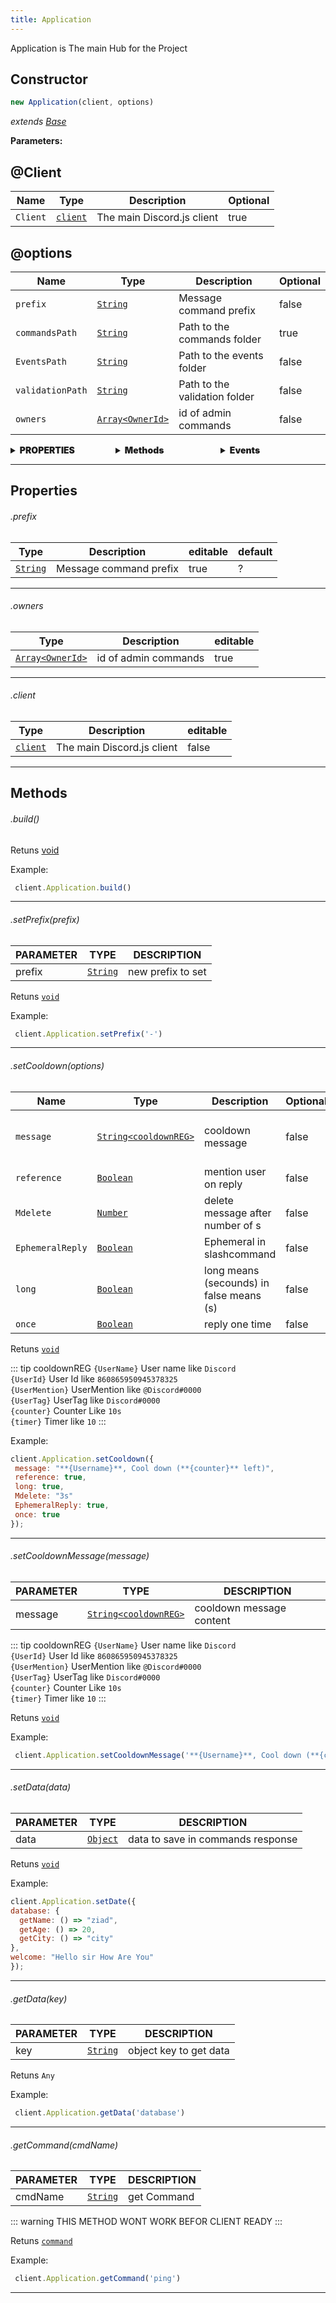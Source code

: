 ```yaml
---
title: Application
---
```


Application is The main Hub for the Project


## Constructor
```js
new Application(client, options)
```
_extends <a href="#">Base</a>_

**Parameters:**
## @Client
| Name           | Type                                                         | Description                    | Optional |
| -------------- | ------------------------------------------------------------ | ------------------------------ | -------- |
| `Client`       | [`client`](https://discord.js.org/#/docs/discord.js/main/class/Client) | The main Discord.js client     | true     |

## @options
| Name           | Type                                                         | Description                    | Optional |
| -------------- | ------------------------------------------------------------ | ------------------------------ | -------- |
| `prefix` | [`String`](https://developer.mozilla.org/en-US/docs/Web/JavaScript/Reference/Global_Objects/String) | Message command prefix | false     |
| `commandsPath` | [`String`](https://developer.mozilla.org/en-US/docs/Web/JavaScript/Reference/Global_Objects/String) | Path to the commands folder    | true     |
| `EventsPath`   | [`String`](https://developer.mozilla.org/en-US/docs/Web/JavaScript/Reference/Global_Objects/String) | Path to the events folder      | false    |
| `validationPath`|[`String`](https://developer.mozilla.org/en-US/docs/Web/JavaScript/Reference/Global_Objects/String) | Path to the validation folder  | false    |
| `owners`|        [`Array<OwnerId>`](https://developer.mozilla.org/en-US/docs/Web/JavaScript/Reference/Global_Objects/Array) | id of admin commands  | false    |


<div style="display: flex; font-weight: 900;" class="mb">
  <div style="flex: 1;">
    <details>
      <summary>PROPERTIES</summary>
      <a href="#prefix" class="block">prefix</a> 
      <a href="#owners" class="block">owners</a> 
      <a href="#client" class="block">client</a> 
      <span href="#" class="block">api</span>
      <span href="#" class="block">ws</span> 
      <span href="#" class="block">REST</span> 
    </details>
  </div>
  <div style="flex: 1;">
    <details>
      <summary>Methods</summary>
      <a href="#build" class="block">build</a> 
      <a href="#setPrefix" class="block">setPrefix</a> 
      <a href="#setCooldown" class="block">setCooldown</a> 
      <a href="#setCooldownMessage" class="block">setCooldownMessage</a> 
      <a href="#setData" class="block">setData</a> 
      <a href="#getData" class="block">getData</a> 
      <a href="#getCommand" class="block">getCommand</a> 
    </details>
  </div>
  <div style="flex: 1;">
    <details>
      <summary>Events</summary>
       <a href="https://discord.js.org/#/docs/discord.js/main/class/Client">Events</a>
    </details>
  </div>
</div>


<hr>

## **Properties**

 <h6 class="pp" id="prefix">.prefix</h6>

 Type                                                         | Description                    | editable | default |
 ------------------------------------------------------------ | ------------------------------ | -------- | -------
[`String`](https://developer.mozilla.org/en-US/docs/Web/JavaScript/Reference/Global_Objects/String) | Message command prefix | true | ?

<hr>
<h6 class="pp" id="owners">.owners</h6>

 Type                                                         | Description                    | editable |
 ------------------------------------------------------------ | ------------------------------ | -------- |
[`Array<OwnerId>`](https://developer.mozilla.org/en-US/docs/Web/JavaScript/Reference/Global_Objects/Array) | id of admin commands  | true  |
<hr>
<h6 class="pp" id="client">.client</h6>

 Type                                                         | Description                    | editable |
 ------------------------------------------------------------ | ------------------------------ | -------- |
[`client`](https://discord.js.org/#/docs/discord.js/main/class/Client)  | The main Discord.js client  | false  |
<hr>

## **Methods**
 <h6 class="pp" id="build">.build()</h6>

 Retuns [void](https://developer.mozilla.org/en-US/docs/Web/JavaScript/Reference/Global_Objects/undefined)

 Example:
 ```js
  client.Application.build()
 ```
<hr>

<h6 class="pp" id="setPrefix">.setPrefix(prefix)</h6>

  PARAMETER | TYPE    | DESCRIPTION |
 ------------------------------------------------------------ | ------------------------------ | -------- |
  prefix | [`String`](https://developer.mozilla.org/en-US/docs/Web/JavaScript/Reference/Global_Objects/String) |  new prefix to set
  
  Retuns [`void`](https://developer.mozilla.org/en-US/docs/Web/JavaScript/Reference/Global_Objects/undefined)

  Example: 
  ```js
   client.Application.setPrefix('-')
  ```
<hr>

<h6 class="pp" id="setCooldown">.setCooldown(options)</h6>

| Name           | Type                                                         | Description                    | Optional | value
| -------------- | ------------------------------------------------------------ | ------------------------------ | -------- | ------- |
| `message` | [`String<cooldownREG>`](https://developer.mozilla.org/en-US/docs/Web/JavaScript/Reference/Global_Objects/String) | cooldown message | false  | **{Username}**, Cool down (**{counter}** left) |
| `reference` | [`Boolean`](https://developer.mozilla.org/en-US/docs/Web/JavaScript/Reference/Global_Objects/Boolean) | mention user on reply  | false  | true |
| `Mdelete`   | [`Number`](https://developer.mozilla.org/en-US/docs/Web/JavaScript/Reference/Global_Objects/Number) | delete message after number of s | false | null |
| `EphemeralReply`|[`Boolean`](https://developer.mozilla.org/en-US/docs/Web/JavaScript/Reference/Global_Objects/Boolean) | Ephemeral in slashcommand  | false | true |
| `long`|        [`Boolean`](https://developer.mozilla.org/en-US/docs/Web/JavaScript/Reference/Global_Objects/Boolean) | long means (secounds) in false means (s) | false | true |
| `once`|        [`Boolean`](https://developer.mozilla.org/en-US/docs/Web/JavaScript/Reference/Global_Objects/Boolean) | reply one time | false | false |

  Retuns [`void`](https://developer.mozilla.org/en-US/docs/Web/JavaScript/Reference/Global_Objects/undefined)

  ::: tip cooldownREG
   `{UserName}` User name like `Discord`
    <br>
   `{UserId}` User Id like `860865950945378325` 
    <br>
   `{UserMention}` UserMention like `@Discord#0000` 
    <br>
   `{UserTag}` UserTag like `Discord#0000` 
    <br>
   `{counter}` Counter Like `10s`
    <br>
   `{timer}` Timer like `10`
  :::

  Example: 
  ```js
  client.Application.setCooldown({ 
   message: "**{Username}**, Cool down (**{counter}** left)", 
   reference: true, 
   long: true, 
   Mdelete: "3s" 
   EphemeralReply: true,
   once: true 
  });
  ```
<hr>

<h6 class="pp" id="setCooldownMessage">.setCooldownMessage(message)</h6>

  PARAMETER | TYPE    | DESCRIPTION |
 ------------------------------------------------------------ | ------------------------------ | -------- |
  message | [`String<cooldownREG>`](https://developer.mozilla.org/en-US/docs/Web/JavaScript/Reference/Global_Objects/String) | cooldown message content
  
  ::: tip cooldownREG
   `{UserName}` User name like `Discord`
    <br>
   `{UserId}` User Id like `860865950945378325` 
    <br>
   `{UserMention}` UserMention like `@Discord#0000` 
    <br>
   `{UserTag}` UserTag like `Discord#0000` 
    <br>
   `{counter}` Counter Like `10s`
    <br>
   `{timer}` Timer like `10`
  :::

  Retuns [`void`](https://developer.mozilla.org/en-US/docs/Web/JavaScript/Reference/Global_Objects/undefined)

  Example: 
  ```js
   client.Application.setCooldownMessage('**{Username}**, Cool down (**{counter}** left) ')
  ```
<hr>

<h6 class="pp" id="setData">.setData(data)</h6>

  PARAMETER | TYPE    | DESCRIPTION |
 ------------------------------------------------------------ | ------------------------------ | -------- |
  data | [`Object`](https://developer.mozilla.org/en-US/docs/Web/JavaScript/Reference/Global_Objects/Object) | data to save in commands response

  Retuns [`void`](https://developer.mozilla.org/en-US/docs/Web/JavaScript/Reference/Global_Objects/undefined)

  Example: 
  ```js
client.Application.setDate({ 
  database: {
    getName: () => "ziad",
    getAge: () => 20,
    getCity: () => "city"
  },
  welcome: "Hello sir How Are You"
});
 ```
<hr>

<h6 class="pp" id="getData">.getData(key)</h6>

  PARAMETER | TYPE    | DESCRIPTION |
 ------------------------------------------------------------ | ------------------------------ | -------- |
  key | [`String`](https://developer.mozilla.org/en-US/docs/Web/JavaScript/Reference/Global_Objects/String) | object key to get data
  Retuns `Any`

  Example: 
  ```js
   client.Application.getData('database')
 ```
<hr>
<h6 class="pp" id="getCommand">.getCommand(cmdName)</h6>

  PARAMETER | TYPE    | DESCRIPTION |
 ------------------------------------------------------------ | ------------------------------ | -------- |
  cmdName | [`String`](https://developer.mozilla.org/en-US/docs/Web/JavaScript/Reference/Global_Objects/String) | get Command

  ::: warning
   THIS METHOD WONT WORK BEFOR CLIENT READY
  :::

  Retuns [`command`](#)

  Example: 
  ```js
   client.Application.getCommand('ping')
 ```
<hr>

